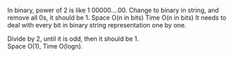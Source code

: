 
In binary, power of 2 is like 1 00000....00.   Change to binary in string, and remove all 0s, it should be 1.
Space O(n in bits) Time O(n in bits)  It needs to deal with every bit in binary
string representation one by one.

Divide by 2, until it is odd, then it should be 1.  
Space O(1), Time O(logn).  
